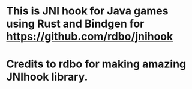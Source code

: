 # This is JNI hook for Java games using Rust and Bindgen for https://github.com/rdbo/jnihook
# Credits to rdbo for making amazing JNIhook library.
